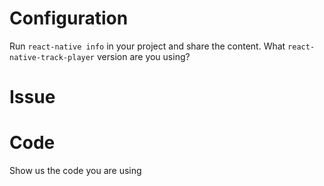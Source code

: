 # Configuration

Run `react-native info` in your project and share the content.
What `react-native-track-player` version are you using?

# Issue
<!--
  Please, describe with details the problem, let us know which platform (Android, iOS or Windows) and which OS version are you experiencing this issue.
  Crash logs, step-by-step instructions, code snippets and device details may also help us identify and reproduce the issue.
-->

# Code

Show us the code you are using
